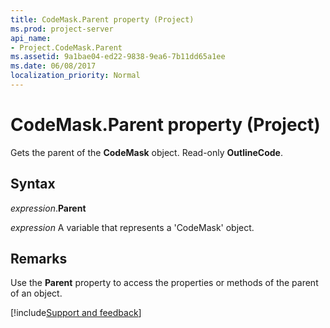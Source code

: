 ```yaml
---
title: CodeMask.Parent property (Project)
ms.prod: project-server
api_name:
- Project.CodeMask.Parent
ms.assetid: 9a1bae04-ed22-9838-9ea6-7b11dd65a1ee
ms.date: 06/08/2017
localization_priority: Normal
---
```



# CodeMask.Parent property (Project)

Gets the parent of the  **CodeMask** object. Read-only **OutlineCode**.


## Syntax

_expression_.**Parent**

_expression_ A variable that represents a 'CodeMask' object.


## Remarks

Use the  **Parent** property to access the properties or methods of the parent of an object.

[!include[Support and feedback](~/includes/feedback-boilerplate.md)]
